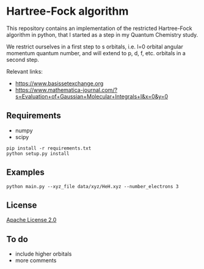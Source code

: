 # Hartree-Fock algorithm

This repository contains an implementation of the restricted Hartree-Fock algorithm in python, that I started as a step in my Quantum Chemistry study.

We restrict ourselves in a first step to s orbitals, i.e. l=0 orbital angular momentum quantum number, and will extend to p, d, f, etc. orbitals in a second step.

Relevant links:
* https://www.basissetexchange.org
* https://www.mathematica-journal.com/?s=Evaluation+of+Gaussian+Molecular+Integrals+I&x=0&y=0
## Requirements

* numpy
* scipy

```shell
pip install -r requirements.txt
python setup.py install
```
 ## Examples 
 
```shell
python main.py --xyz_file data/xyz/HeH.xyz --number_electrons 3
```

## License
[Apache License 2.0](https://github.com/MatthieuSarkis/Quantum-Chemistry-Hartree-Fock/blob/master/LICENSE)

## To do

* include higher orbitals
* more comments